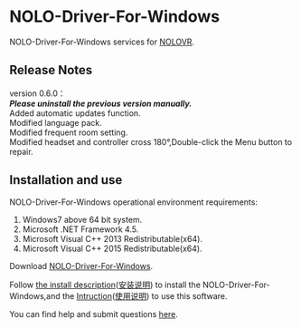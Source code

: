 # NOLO-Driver-For-Windows
NOLO-Driver-For-Windows services for [NOLOVR](https://www.nolovr.com/).
 
## Release Notes
version 0.6.0：  
***Please uninstall the previous version manually.***   
Added automatic updates function.  
Modified language pack.  
Modified frequent room setting.  
Modified headset and controller cross 180°,Double-click the Menu button to repair.



## Installation and use
NOLO-Driver-For-Windows operational environment requirements:  

1. Windows7 above 64 bit system.
2. Microsoft .NET Framework 4.5.
3. Microsoft Visual C++ 2013 Redistributable(x64).
4. Microsoft Visual C++ 2015 Redistributable(x64).

Download [NOLO-Driver-For-Windows](./NOLOVR).  


Follow [the install description](./Docs/Install-Description.MD)([安装说明](./Docs/Install-Description_cn.MD)) to install the NOLO-Driver-For-Windows,and the [Intruction](./Docs/Instructions.MD)([使用说明](./Docs/Instructions_cn.MD)) to use this software.


You can find help and submit questions [here](https://github.com/NOLOVR/NOLO-Driver-For-Windows/issues).

